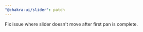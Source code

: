 ```yaml
---
"@chakra-ui/slider": patch
---
```


Fix issue where slider doesn't move after first pan is complete.
